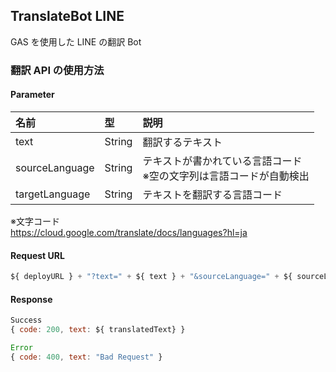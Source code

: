## TranslateBot LINE

GAS を使用した LINE の翻訳 Bot

### 翻訳 API の使用方法

#### Parameter

| 名前           | 型     | 説明                                                                   |
| :------------- | :----- | :--------------------------------------------------------------------- |
| text           | String | 翻訳するテキスト                                                       |
| sourceLanguage | String | テキストが書かれている言語コード<br> ※空の文字列は言語コードが自動検出 |
| targetLanguage | String | テキストを翻訳する言語コード                                           |

※文字コード<br>
https://cloud.google.com/translate/docs/languages?hl=ja

#### Request URL

```js
${ deployURL } + "?text=" + ${ text } + "&sourceLanguage=" + ${ sourceLanguage } + "&targetLanguage=" + ${ targetLanguage }
```

#### Response

```js
Success
{ code: 200, text: ${ translatedText} }
```

```js
Error
{ code: 400, text: "Bad Request" }
```
